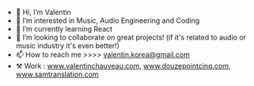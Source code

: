 - 👋 Hi, I’m Valentin
- 👀 I’m interested in Music, Audio Engineering and Coding
- 🌱 I’m currently learning React
- 💞️ I’m looking to collaborate on great projects! (if it's related to audio or music industry it's even better!)
- 📫 How to reach me >>>> valentin.korea@gmail.com
- ⚒️  Work : www.valentinchauveau.com, www.douzepointcinq.com, www.samtranslation.com

<!---
Ouskababoushka/Ouskababoushka is a ✨ special ✨ repository because its `README.md` (this file) appears on your GitHub profile.
You can click the Preview link to take a look at your changes.
--->
